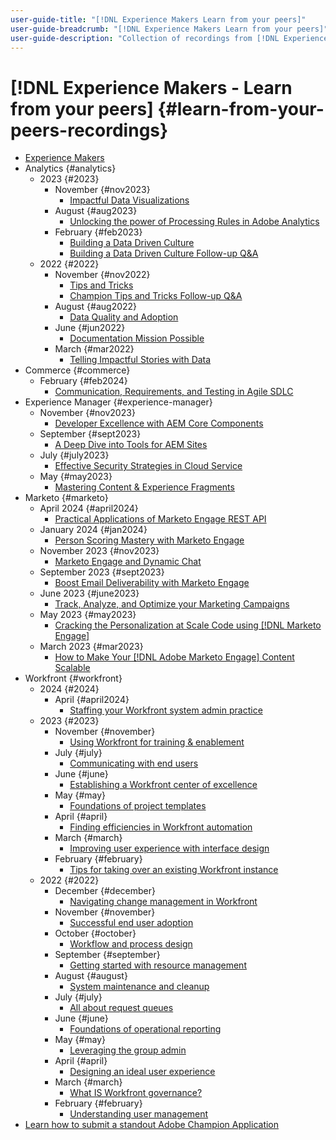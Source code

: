 ```yaml
---
user-guide-title: "[!DNL Experience Makers Learn from your peers]"
user-guide-breadcrumb: "[!DNL Experience Makers Learn from your peers]"
user-guide-description: "Collection of recordings from [!DNL Experience Makers Learn from your peers]"
---
```


# [!DNL Experience Makers - Learn from your peers] {#learn-from-your-peers-recordings}

+ [Experience Makers](overview.md)
+ Analytics {#analytics}
  + 2023 {#2023}
    + November {#nov2023}
      + [Impactful Data Visualizations](analytics/nov2023/impactful-data-visualizations.md)
    + August {#aug2023}
      + [Unlocking the power of Processing Rules in Adobe Analytics](analytics/aug2023/processing-rules.md)
    + February {#feb2023}
      + [Building a Data Driven Culture](analytics/feb2023/data-driven-culture.md)
      + [Building a Data Driven Culture Follow-up Q&A](analytics/feb2023/data-driven-culture-q-and-a.md)
  + 2022 {#2022}
    + November {#nov2022}
      + [Tips and Tricks](analytics/nov2022/tips-and-tricks.md)
      + [Champion Tips and Tricks Follow-up Q&A](analytics/nov2022/tips-and-tricks-q-and-a.md)
    + August {#aug2022}
      + [Data Quality and Adoption](analytics/aug2022/data-quality.md)
    + June {#jun2022}
      + [Documentation Mission Possible](analytics/june2022/mission-possible.md)
    + March {#mar2022}
      + [Telling Impactful Stories with Data](analytics/mar2022/stories-with-data.md)
+ Commerce {#commerce}
  + February {#feb2024}
    + [Communication, Requirements, and Testing in Agile SDLC](commerce/2024/agile-sdlc.md)
+ Experience Manager {#experience-manager}
  + November {#nov2023}
    + [Developer Excellence with AEM Core Components](experience-manager/nov2023/core-components.md)
  + September {#sept2023}
    + [A Deep Dive into Tools for AEM Sites](experience-manager/sept2023/aem-sites-tools.md)
  + July {#july2023}
    + [Effective Security Strategies in Cloud Service](experience-manager/july2023/effective-security-strategies-in-cloud-service.md) 
  + May {#may2023} 
    + [Mastering Content & Experience Fragments](experience-manager/may2023/mastering-content-and-experience-fragments.md)
+ Marketo {#marketo}
  + April 2024 {#april2024}
    + [Practical Applications of Marketo Engage REST API](marketo/april2024/practical-applications-of-marketo-engage-rest-api.md)
  + January 2024 {#jan2024}
    + [Person Scoring Mastery with Marketo Engage](marketo/jan2024/person-scoring-mastery.md)
  + November 2023 {#nov2023}
    + [Marketo Engage and Dynamic Chat](marketo/nov2023/dynamic-chat.md)
  + September 2023 {#sept2023}
    + [Boost Email Deliverability with Marketo Engage](marketo/sept2023/email-deliverability.md)
  + June 2023 {#june2023}
    + [Track, Analyze, and Optimize your Marketing Campaigns](marketo/june2023/marketing-campaigns.md)
  + May 2023 {#may2023}
    + [Cracking the Personalization at Scale Code using [!DNL Marketo Engage]](marketo/may2023/personalization-at-scale.md)
  + March 2023 {#mar2023}
    + [How to Make Your [!DNL Adobe Marketo Engage] Content Scalable](marketo/mar2023/templates-tokens-teamwork.md)
+ Workfront {#workfront}
  + 2024 {#2024}
    + April {#april2024}
      + [Staffing your Workfront system admin practice](workfront/2024/04/staffing-your-workfront-system-admin-practice.md)
  + 2023 {#2023}
    + November {#november}
      + [Using Workfront for training & enablement](workfront/2023/11/using-workfront-for-training-and-enablement.md)
    + July {#july}
      + [Communicating with end users](workfront/2023/07/communicating-with-end-users.md)
    + June {#june}
      + [Establishing a Workfront center of excellence](workfront/2023/06/establishing-a-workfront-center-of-excellence.md)
    + May {#may}
      + [Foundations of project templates](workfront/2023/05/foundations-of-project-templates.md)
    + April {#april}
      + [Finding efficiencies in Workfront automation](workfront/2023/04/finding-efficiencies-in-workfront-automation.md)
    + March {#march}
      + [Improving user experience with interface design](workfront/2023/03/improving-user-experience-with-interface-design.md)
    + February {#february}
      + [Tips for taking over an existing Workfront instance](workfront/2023/02/tips-for-taking-over-an-existing-workfront-instance.md)
  + 2022 {#2022}
    + December {#december}
      + [Navigating change management in Workfront](workfront/2022/12/navigating-change-management.md)
    + November {#november}
      + [Successful end user adoption](workfront/2022/11/successful-end-user-adoption.md)
    + October {#october}
      + [Workflow and process design](workfront/2022/10/workflow-and-process-design.md)
    + September {#september}
      + [Getting started with resource management](workfront/2022/09/getting-started-with-resource-management.md)
    + August {#august}
      + [System maintenance and cleanup](workfront/2022/08/system-maintenance-and-cleanup.md)
    + July {#july}
      + [All about request queues](workfront/2022/07/all-about-request-queues.md)
    + June {#june}
      + [Foundations of operational reporting](workfront/2022/06/foundations-of-operational-reporting.md)
    + May {#may}
      + [Leveraging the group admin](workfront/2022/05/leveraging-the-group-admin.md)
    + April {#april}
      + [Designing an ideal user experience](workfront/2022/04/designing-an-ideal-user-experience.md)
    + March {#march}
      + [What IS Workfront governance?](workfront/2022/03/what-is-workfront-governance.md)
    + February {#february}
      + [Understanding user management](workfront/2022/02/understanding-user-management.md)
+ [Learn how to submit a standout Adobe Champion Application](./adobe-champion-application.md)
